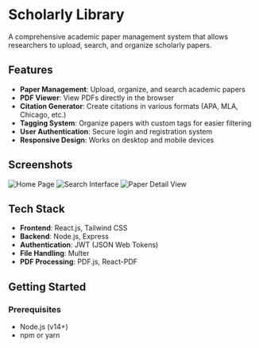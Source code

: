 # Scholarly Library

A comprehensive academic paper management system that allows researchers to upload, search, and organize scholarly papers.

## Features

- **Paper Management**: Upload, organize, and search academic papers
- **PDF Viewer**: View PDFs directly in the browser
- **Citation Generator**: Create citations in various formats (APA, MLA, Chicago, etc.)
- **Tagging System**: Organize papers with custom tags for easier filtering
- **User Authentication**: Secure login and registration system
- **Responsive Design**: Works on desktop and mobile devices

## Screenshots

![Home Page](https://placeholder.pics/svg/300x200/DEDEDE/555555/Home%20Page)
![Search Interface](https://placeholder.pics/svg/300x200/DEDEDE/555555/Search%20Interface)
![Paper Detail View](https://placeholder.pics/svg/300x200/DEDEDE/555555/Paper%20Detail)

## Tech Stack

- **Frontend**: React.js, Tailwind CSS
- **Backend**: Node.js, Express
- **Authentication**: JWT (JSON Web Tokens)
- **File Handling**: Multer
- **PDF Processing**: PDF.js, React-PDF

## Getting Started

### Prerequisites

- Node.js (v14+)
- npm or yarn

